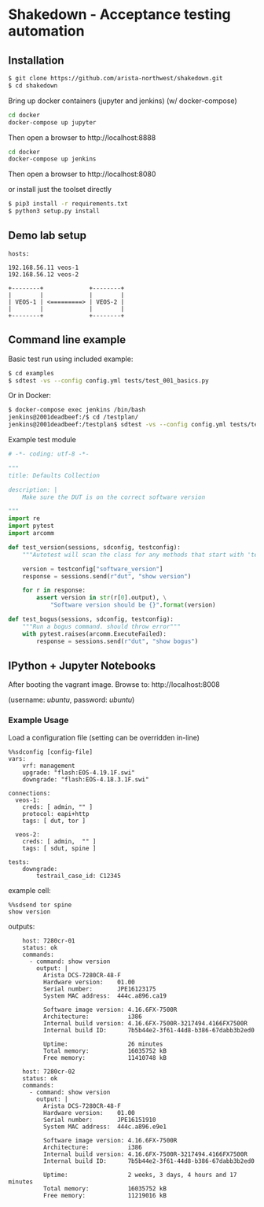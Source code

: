 Shakedown - Acceptance testing automation
=========================================

## Installation

```bash
$ git clone https://github.com/arista-northwest/shakedown.git
$ cd shakedown
```

Bring up docker containers (jupyter and jenkins) (w/ docker-compose)

```bash
cd docker
docker-compose up jupyter
```
Then open a browser to http://localhost:8888

```bash
cd docker
docker-compose up jenkins
```
Then open a browser to http://localhost:8080

or install just the toolset directly

```bash
$ pip3 install -r requirements.txt
$ python3 setup.py install
```

## Demo lab setup

```
hosts:

192.168.56.11 veos-1
192.168.56.12 veos-2

+--------+             +--------+
|        |             |        |
| VEOS-1 | <=========> | VEOS-2 |
|        |             |        |
+--------+             +--------+
```

## Command line example

Basic test run using included example:

```bash
$ cd examples
$ sdtest -vs --config config.yml tests/test_001_basics.py
```

Or in Docker:

```bash
$ docker-compose exec jenkins /bin/bash
jenkins@2001deadbeef:/$ cd /testplan/
jenkins@2001deadbeef:/testplan$ sdtest -vs --config config.yml tests/test_001_basics.py
```

Example test module

```python
# -*- coding: utf-8 -*-

"""
title: Defaults Collection

description: |
    Make sure the DUT is on the correct software version

"""
import re
import pytest
import arcomm

def test_version(sessions, sdconfig, testconfig):
    """Autotest will scan the class for any methods that start with 'test'."""

    version = testconfig["software_version"]
    response = sessions.send(r"dut", "show version")

    for r in response:
        assert version in str(r[0].output), \
            "Software version should be {}".format(version)

def test_bogus(sessions, sdconfig, testconfig):
    """Run a bogus command. should throw error"""
    with pytest.raises(arcomm.ExecuteFailed):
        response = sessions.send(r"dut", "show bogus")
```

## IPython + Jupyter Notebooks

After booting the vagrant image. Browse to: http://localhost:8008

(username: _ubuntu_, password: _ubuntu_)

### Example Usage


Load a configuration file (setting can be overridden in-line)

```
%%sdconfig [config-file]
vars:
    vrf: management
    upgrade: "flash:EOS-4.19.1F.swi"
    downgrade: "flash:EOS-4.18.3.1F.swi"

connections:
  veos-1:
    creds: [ admin, "" ]
    protocol: eapi+http
    tags: [ dut, tor ]

  veos-2:
    creds: [ admin,  "" ]
    tags: [ sdut, spine ]

tests:
    downgrade:
        testrail_case_id: C12345
```

example cell:

```
%%sdsend tor spine
show version
```

outputs:

```
    host: 7280cr-01
    status: ok
    commands:
      - command: show version
        output: |
          Arista DCS-7280CR-48-F
          Hardware version:    01.00
          Serial number:       JPE16123175
          System MAC address:  444c.a896.ca19

          Software image version: 4.16.6FX-7500R
          Architecture:           i386
          Internal build version: 4.16.6FX-7500R-3217494.4166FX7500R
          Internal build ID:      7b5b44e2-3f61-44d8-b386-67dabb3b2ed0

          Uptime:                 26 minutes
          Total memory:           16035752 kB
          Free memory:            11410748 kB

    host: 7280cr-02
    status: ok
    commands:
      - command: show version
        output: |
          Arista DCS-7280CR-48-F
          Hardware version:    01.00
          Serial number:       JPE16151910
          System MAC address:  444c.a896.e9e1

          Software image version: 4.16.6FX-7500R
          Architecture:           i386
          Internal build version: 4.16.6FX-7500R-3217494.4166FX7500R
          Internal build ID:      7b5b44e2-3f61-44d8-b386-67dabb3b2ed0

          Uptime:                 2 weeks, 3 days, 4 hours and 17 minutes
          Total memory:           16035752 kB
          Free memory:            11219016 kB
```
